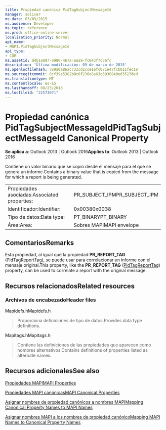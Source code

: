 ```yaml
---
title: Propiedad canónica PidTagSubjectMessageId
manager: soliver
ms.date: 03/09/2015
ms.audience: Developer
ms.topic: reference
ms.prod: office-online-server
localization_priority: Normal
api_name:
- MAPI.PidTagSubjectMessageId
api_type:
- COM
ms.assetid: d4b1a087-0986-467a-aaa9-fc643f7c56fc
description: 'Última modificación: 09 de marzo de 2015'
ms.openlocfilehash: c89a0a86ac733cd2cce1efc071e47fcb011fec18
ms.sourcegitcommit: 0cf39e5382b8c6f236c8a63c6036849ed3527ded
ms.translationtype: MT
ms.contentlocale: es-ES
ms.lasthandoff: 08/23/2018
ms.locfileid: "22573071"
---
```

# <a name="pidtagsubjectmessageid-canonical-property"></a><span data-ttu-id="99f21-103">Propiedad canónica PidTagSubjectMessageId</span><span class="sxs-lookup"><span data-stu-id="99f21-103">PidTagSubjectMessageId Canonical Property</span></span>

  
  
<span data-ttu-id="99f21-104">**Se aplica a**: Outlook 2013 | Outlook 2016</span><span class="sxs-lookup"><span data-stu-id="99f21-104">**Applies to**: Outlook 2013 | Outlook 2016</span></span> 
  
<span data-ttu-id="99f21-105">Contiene un valor binario que se copió desde el mensaje para el que se genera un informe.</span><span class="sxs-lookup"><span data-stu-id="99f21-105">Contains a binary value that is copied from the message for which a report is being generated.</span></span> 
  
|||
|:-----|:-----|
|<span data-ttu-id="99f21-106">Propiedades asociadas:</span><span class="sxs-lookup"><span data-stu-id="99f21-106">Associated properties:</span></span>  <br/> |<span data-ttu-id="99f21-107">PR_SUBJECT_IPM</span><span class="sxs-lookup"><span data-stu-id="99f21-107">PR_SUBJECT_IPM</span></span>  <br/> |
|<span data-ttu-id="99f21-108">Identificador:</span><span class="sxs-lookup"><span data-stu-id="99f21-108">Identifier:</span></span>  <br/> |<span data-ttu-id="99f21-109">0x0038</span><span class="sxs-lookup"><span data-stu-id="99f21-109">0x0038</span></span>  <br/> |
|<span data-ttu-id="99f21-110">Tipo de datos:</span><span class="sxs-lookup"><span data-stu-id="99f21-110">Data type:</span></span>  <br/> |<span data-ttu-id="99f21-111">PT_BINARY</span><span class="sxs-lookup"><span data-stu-id="99f21-111">PT_BINARY</span></span>  <br/> |
|<span data-ttu-id="99f21-112">Área:</span><span class="sxs-lookup"><span data-stu-id="99f21-112">Area:</span></span>  <br/> |<span data-ttu-id="99f21-113">Sobres MAPI</span><span class="sxs-lookup"><span data-stu-id="99f21-113">MAPI envelope</span></span>  <br/> |
   
## <a name="remarks"></a><span data-ttu-id="99f21-114">Comentarios</span><span class="sxs-lookup"><span data-stu-id="99f21-114">Remarks</span></span>

<span data-ttu-id="99f21-115">Esta propiedad, al igual que la propiedad **PR_REPORT_TAG** ([PidTagReportTag](pidtagreporttag-canonical-property.md)), se puede usar para correlacionar un informe con el mensaje original.</span><span class="sxs-lookup"><span data-stu-id="99f21-115">This property, like the **PR_REPORT_TAG** ([PidTagReportTag](pidtagreporttag-canonical-property.md)) property, can be used to correlate a report with the original message.</span></span> 
  
## <a name="related-resources"></a><span data-ttu-id="99f21-116">Recursos relacionados</span><span class="sxs-lookup"><span data-stu-id="99f21-116">Related resources</span></span>

### <a name="header-files"></a><span data-ttu-id="99f21-117">Archivos de encabezado</span><span class="sxs-lookup"><span data-stu-id="99f21-117">Header files</span></span>

<span data-ttu-id="99f21-118">Mapidefs.h</span><span class="sxs-lookup"><span data-stu-id="99f21-118">Mapidefs.h</span></span>
  
> <span data-ttu-id="99f21-119">Proporciona definiciones de tipo de datos.</span><span class="sxs-lookup"><span data-stu-id="99f21-119">Provides data type definitions.</span></span>
    
<span data-ttu-id="99f21-120">Mapitags.h</span><span class="sxs-lookup"><span data-stu-id="99f21-120">Mapitags.h</span></span>
  
> <span data-ttu-id="99f21-121">Contiene las definiciones de las propiedades que aparecen como nombres alternativos.</span><span class="sxs-lookup"><span data-stu-id="99f21-121">Contains definitions of properties listed as alternate names.</span></span>
    
## <a name="see-also"></a><span data-ttu-id="99f21-122">Recursos adicionales</span><span class="sxs-lookup"><span data-stu-id="99f21-122">See also</span></span>



[<span data-ttu-id="99f21-123">Propiedades MAPI</span><span class="sxs-lookup"><span data-stu-id="99f21-123">MAPI Properties</span></span>](mapi-properties.md)
  
[<span data-ttu-id="99f21-124">Propiedades MAPI canónicas</span><span class="sxs-lookup"><span data-stu-id="99f21-124">MAPI Canonical Properties</span></span>](mapi-canonical-properties.md)
  
[<span data-ttu-id="99f21-125">Asignar nombres de propiedad canónicos a nombres MAPI</span><span class="sxs-lookup"><span data-stu-id="99f21-125">Mapping Canonical Property Names to MAPI Names</span></span>](mapping-canonical-property-names-to-mapi-names.md)
  
[<span data-ttu-id="99f21-126">Asignar nombres MAPI a los nombres de propiedad canónico</span><span class="sxs-lookup"><span data-stu-id="99f21-126">Mapping MAPI Names to Canonical Property Names</span></span>](mapping-mapi-names-to-canonical-property-names.md)

